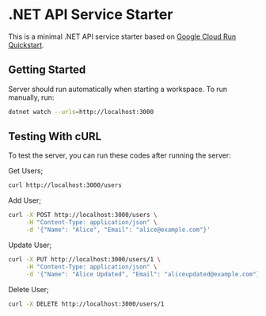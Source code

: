 # .NET API Service Starter

This is a minimal .NET API service starter based on [Google Cloud Run Quickstart](https://cloud.google.com/run/docs/quickstarts/build-and-deploy/deploy-dotnet-service).

## Getting Started

Server should run automatically when starting a workspace. To run manually, run:
```sh
dotnet watch --urls=http://localhost:3000
```

## Testing With cURL

To test the server, you can run these codes after running the server:

Get Users;
```sh
curl http://localhost:3000/users
```

Add User;
```sh
curl -X POST http://localhost:3000/users \
     -H "Content-Type: application/json" \
     -d '{"Name": "Alice", "Email": "alice@example.com"}'
```

Update User;
```sh
curl -X PUT http://localhost:3000/users/1 \
     -H "Content-Type: application/json" \
     -d '{"Name": "Alice Updated", "Email": "aliceupdated@example.com"}'
```

Delete User; 
```sh
curl -X DELETE http://localhost:3000/users/1
```
